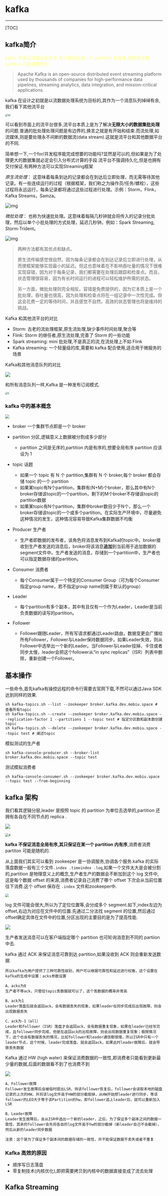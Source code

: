 # kafka

---

[TOC]

## kafka简介

<font color='#FFFF7F'>kafka 不保证消息全局有序,其只保证在某一个 partition 内有序,消费者消费 partiton 可能是随机的</font>

> Apache Kafka is an open-source distributed event streaming platform used by thousands of companies for high-performance data pipelines, streaming analytics, data integration, and mission-critical applications.

kafka 在设计之初就是以流数据处理系统为目标的,其作为一个消息队列绰绰有余,我们看下其他流平台

<img src="https://img2020.cnblogs.com/blog/1089984/202006/1089984-20200610080225004-690722209.png" alt="50" style="zoom:50%;" />

可以看到市面上的流平台很多,流平台本质上是为了解决**无限大小的数据集批处理**的问题.普通的批处理处理问题是有边界的,换言之就是有开始和结束.而流处理,如流媒体,则是要处理永不间断的数据流(data stream).这就是流平台和其他数据平台的不同.

简单想一下,一个for/并发程序能完成想要的功能吗?显然是可以的,但如果是为了处理更大的数据集就必定会引入分布式计算的手段.流平台不强调持久化,但是也拥有交付保证.有两种方法可以实现Streaming框架

*原生流处理*：
这意味着每条到达的记录都会在到达后立即处理，而无需等待其他记录。有一些连续运行的过程（根据框架，我们称之为操作员/任务/螺栓），这些过程将永远运行，每条记录都将通过这些过程进行处理。示例：Storm，Flink，Kafka Streams，Samza。

![img](https://img2020.cnblogs.com/blog/1089984/202006/1089984-20200610080319504-1718003550.png)

*微批处理*：
也称为快速批处理。这意味着每隔几秒钟就会将传入的记录分批处理，然后以单个小批处理的方式处理，延迟几秒钟。例如：Spark Streaming, Storm-Trident。

![img](https://img2020.cnblogs.com/blog/1089984/202006/1089984-20200610080325506-631418045.png)

> 两种方法都有其优点和缺点。
>
> 原生流传输感觉很自然，因为每条记录都会在到达记录后立即进行处理，从而使框架能够实现最小的延迟。但这也意味着在不影响吞吐量的情况下很难实现容错，因为对于每条记录，我们都需要在处理后跟踪和检查点。而且，状态管理很容易，因为有长时间运行的进程可以轻松维护所需的状态。
>
> 另一方面，微批处理则完全相反。容错是免费提供的，因为它本质上是一个批处理，吞吐量也很高，因为处理和检查点将在一组记录中一次性完成。但这会花费一定的等待时间，并且感觉不自然。高效的状态管理也将是维持的挑战。

Kafka 和其他流平台的对比

- Storm: 古老的流处理框架,原生流处理,缺少事件时间处理,聚合等
- Flink: Storm 的继任者,原生流处理,完善了 Storm 的一些功能
- Spark streaming: mini 批处理,不是真正的流,在流处理上不如 Flink
- Kafka streaming: 一个轻量级的库,需要和 kafka 配合使用,适合用于微服务的场景

Kafka和其他消息队列的对比

![](https://pic1.zhimg.com/80/v2-984876e8232372b9e16180c68927a378_720w.jpg?source=1940ef5c)

和所有消息队列一样,Kafka 是一种发布订阅模式.

<img src="https://images2018.cnblogs.com/blog/1228818/201805/1228818-20180507190443404-1266011458.png" alt="5" style="zoom:50%;" />

### kafka 中的基本概念

<img src="https://images2018.cnblogs.com/blog/1228818/201805/1228818-20180507190731172-1317551019.png" style="zoom:80%;" />

- broker 一个集群节点即是一个 broker
- partition 分区,逻辑意义上数据被分割成多少部分
  - partition 之间是无序的,partition 内是有序的,想要全局有序 partition 应该设为 1

- topic 话题
  - 如果一个 topic 有 N 个 partition,集群有 N 个 broker,每个 broker 都会存储 topic 的一个 partition
  - 如果某topic有N个partition，集群有(N+M)个broker，那么其中有N个broker存储该topic的一个partition，剩下的M个broker不存储该topic的partition数据
  - 如果某topic有N个partition，集群中broker数目少于N个，那么一个broker存储该topic的一个或多个partition。在实际生产环境中，尽量避免这种情况的发生，这种情况容易导致Kafka集群数据不均衡

- Producer 生产者
  - 生产者即数据的发布者，该角色将消息发布到Kafka的topic中。broker接收到生产者发送的消息后，broker将该消息**追加**到当前用于追加数据的segment文件中。生产者发送的消息，存储到一个partition中，生产者也可以指定数据存储的partition。

- Consumer 消费者
  - 每个Consumer属于一个特定的Consumer Group（可为每个Consumer指定group name，若不指定group name则属于默认的group）

- Leader
  - 每个partition有多个副本，其中有且仅有一个作为Leader，Leader是当前负责数据的读写的partition。

- Follower
  - Follower跟随Leader，所有写请求都通过Leader路由，数据变更会广播给所有Follower，Follower与Leader保持数据同步。如果Leader失效，则从Follower中选举出一个新的Leader。当Follower与Leader挂掉、卡住或者同步太慢，leader会把这个follower从“in sync replicas”（ISR）列表中删除，重新创建一个Follower。




## 基本操作

一些命令,首先kafka有操控远程的命令行需要去官网下载,不然可以通过Java SDK达到同样的效果.

```shell
sh kafka-topics.sh --list --zookeeper broker.kafka.dev.mobiu.space # 查看所有topic
sh kafka-topics.sh --create --zookeeper broker.kafka.dev.mobiu.space --replication-factor 1 --partitions 1 --topic test # 指定分区数和副本数创建topic
sh kafka-topics.sh --delete --zookeeper broker.kafka.dev.mobiu.space --topic test # 阐述topic
```

模拟测试的生产者

```shell
sh kafka-console-producer.sh --broker-list broker.kafka.dev.mobiu.space --topic test
```

测试模拟消费者

```shell
sh kafka-console-consumer.sh --zookeeper broker.kafka.dev.mobiu.space --topic test --from-beginning
```



## kafka 架构

我们看其逻辑分层,leader 是按照 topic 的 partition 为单位去选举的,partition 还拥有各自在不同节点的 replica .

![](https://images2018.cnblogs.com/blog/1228818/201805/1228818-20180507192145249-1414897650.png)

<img src="https://img2018.cnblogs.com/i-beta/1101486/202001/1101486-20200131203824562-1714355832.png" alt="4" style="zoom:67%;" />

**kafka 不保证消息全局有序,其只保证在某一个 partition 内有序**,消费者消费 partiton 可能是随机的.

从上面我们其实可以看到 zookeeper 是一协调服务,协调各个服务.kafka 的实际落盘数据一般有三个文件`.index .timeindex .log`,如果一个文件太大是会被分割的,partition 是物理意义上的概念,生产者生产的数据会不断加到这个 log 文件中,这是每个数据 offset 的来源,消费者记录自己消费了哪个 offset 下次会从当前位置往下消费.这个 offset 保存在 `.index` 文件和zookeeper中. 

<img src="https://img2018.cnblogs.com/i-beta/1101486/202001/1101486-20200131204141140-970059672.png" style="zoom:67%;" />

log 文件可能会很大,所以为了定位位置等,会分成多个 segment.如下,index左边为offset,右边为对应在文件中的位置.先通过二分法找 segment 的位置,然后通过offset确定具体在文件中的位置,分区出现的主要目的是为了提高性能.

![](https://img2018.cnblogs.com/i-beta/1101486/202001/1101486-20200131204046081-2047384973.png)

生产者发送消息可以在客户端指定哪个 partition 也可轮询消息到不同的 partiion 中去.

kafka 通过 ACK 来保证消息可靠到达 partition,如果没收到 ACK 则会重新发送数据

```note
所以kafka为用户提供了三种可靠性级别，用户可以根据可靠性和延迟进行权衡，这个设置在kafka的生成中设置：acks参数设置

A、acks为0
生产者不等ack，只管往topic丢数据就可以了，这个丢数据的概率非常高

B、ack为1
Leader落盘后就会返回ack，会有数据丢失的现象，如果leader在同步完成后出现故障，则会出现数据丢失

C、ack为-1（all）
Leader和follower（ISR）落盘才会返回ack，会有数据重复现象，如果在leader已经写完成，且follower同步完成，但是在返回ack的出现故障，则会出现数据重复现象；极限情况下，这个也会有数据丢失的情况，比如follower和leader通信都很慢，所以ISR中只有一个leader节点，这个时候，leader完成落盘，就会返回ack，如果此时leader故障后，就会导致丢失数据
```

Kafka 通过 HW (high water) 来保证消费数据的一致性,即消费者只能看到更新最少量的数据,后面的数据看不到了也消费不到

![](https://img2018.cnblogs.com/i-beta/1101486/202001/1101486-20200131204307789-990426704.png)

```note
A、Follower故障
Follower发生故障后会被临时提出LSR，待该follower恢复后，follower会读取本地的磁盘记录的上次的HW，并将该log文件高于HW的部分截取掉，从HW开始想leader进行同步，等该follower的LEO大于等于该Partition的hw，即follower追上leader后，就可以重新加入LSR

B、Leader故障
Leader发生故障后，会从ISR中选出一个新的leader，之后，为了保证多个副本之间的数据一致性，其余的follower会先将各自的log文件高于hw的部分截掉（新leader自己不会截掉），然后从新的leader同步数据

注意：这个是为了保证多个副本间的数据存储的一致性，并不能保证数据不丢失或者不重复
```

### Kafka 高效的原因

- 顺序写日志落盘
- 零复制技术(内核优化),即把需要拷贝到内核中的数据直接变成了流去处理

## Kafka Streaming



